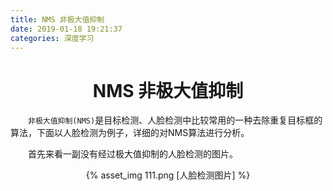 ```yaml
---
title: NMS 非极大值抑制
date: 2019-01-18 19:21:37
categories: 深度学习
---
```

# <center>NMS 非极大值抑制</center>
&emsp;&emsp;`非极大值抑制(NMS)`是目标检测、人脸检测中比较常用的一种去除重复目标框的算法，下面以人脸检测为例子，详细的对NMS算法进行分析。

&emsp;&emsp;首先来看一副没有经过极大值抑制的人脸检测的图片。

<div style="width: 60%; margin: auto">
<center>{% asset_img 111.png [人脸检测图片] %}</center>
</div>